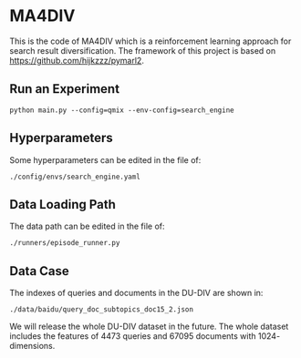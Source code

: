 # MA4DIV
This is the code of MA4DIV which is a reinforcement learning approach for search result diversification. The framework of this project is based on https://github.com/hijkzzz/pymarl2.

## Run an Experiment
```
python main.py --config=qmix --env-config=search_engine
```

## Hyperparameters
Some hyperparameters can be edited in the file of:
```
./config/envs/search_engine.yaml
```

## Data Loading Path
The data path can be edited in the file of:
```
./runners/episode_runner.py
```

## Data Case
The indexes of queries and documents in the DU-DIV are shown in:
```
./data/baidu/query_doc_subtopics_doc15_2.json
```
We will release the whole DU-DIV dataset in the future. The whole dataset includes the features of 4473 queries and 67095 documents with $1024$-dimensions. 

